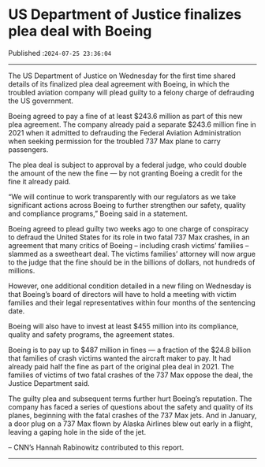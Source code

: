 # US Department of Justice finalizes plea deal with Boeing

Published :`2024-07-25 23:36:04`

---

The US Department of Justice on Wednesday for the first time shared details of its finalized plea deal agreement with Boeing, in which the troubled aviation company will plead guilty to a felony charge of defrauding the US government.

Boeing agreed to pay a fine of at least $243.6 million as part of this new plea agreement. The company already paid a separate $243.6 million fine in 2021 when it admitted to defrauding the Federal Aviation Administration when seeking permission for the troubled 737 Max plane to carry passengers.

The plea deal is subject to approval by a federal judge, who could double the amount of the new the fine — by not granting Boeing a credit for the fine it already paid.

“We will continue to work transparently with our regulators as we take significant actions across Boeing to further strengthen our safety, quality and compliance programs,” Boeing said in a statement.

Boeing agreed to plead guilty two weeks ago to one charge of conspiracy to defraud the United States for its role in two fatal 737 Max crashes, in an agreement that many critics of Boeing – including crash victims’ families – slammed as a sweetheart deal. The victims families’ attorney will now argue to the judge that the fine should be in the billions of dollars, not hundreds of millions.

However, one additional condition detailed in a new filing on Wednesday is that Boeing’s board of directors will have to hold a meeting with victim families and their legal representatives within four months of the sentencing date.

Boeing will also have to invest at least $455 million into its compliance, quality and safety programs, the agreement states.

Boeing is to pay up to $487 million in fines — a fraction of the $24.8 billion that families of crash victims wanted the aircraft maker to pay. It had already paid half the fine as part of the original plea deal in 2021. The families of victims of two fatal crashes of the 737 Max oppose the deal, the Justice Department said.

The guilty plea and subsequent terms further hurt Boeing’s reputation. The company has faced a series of questions about the safety and quality of its planes, beginning with the fatal crashes of the 737 Max jets. And in January, a door plug on a 737 Max flown by Alaska Airlines blew out early in a flight, leaving a gaping hole in the side of the jet.

– CNN’s Hannah Rabinowitz contributed to this report.

---

